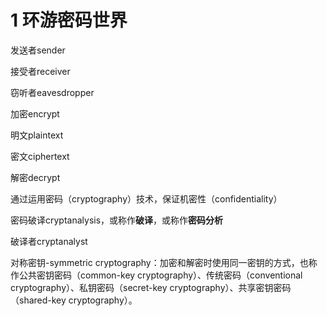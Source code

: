 # 1 环游密码世界

发送者sender

接受者receiver

窃听者eavesdropper

加密encrypt

明文plaintext

密文ciphertext

解密decrypt

通过运用密码（cryptography）技术，保证机密性（confidentiality）

密码破译cryptanalysis，或称作**破译**，或称作**密码分析**

破译者cryptanalyst

对称密钥-symmetric cryptography：加密和解密时使用同一密钥的方式，也称作公共密钥密码（common-key cryptography）、传统密码（conventional cryptography）、私钥密码（secret-key cryptography）、共享密钥密码（shared-key cryptography）。